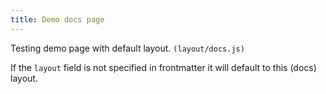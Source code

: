 ```yaml
---
title: Demo docs page
---
```


Testing demo page with default layout. `(layout/docs.js)`

If the `layout` field is not specified in frontmatter it will default to this (docs) layout.